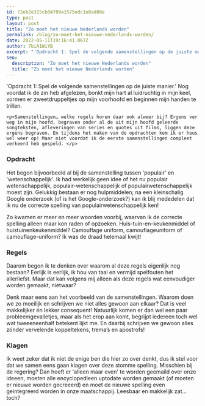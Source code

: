 ```yaml
---
id: 72eb2e315cb84f09a1575edc1e8ad08e
type: post
layout: post
title: "Zo moet het nieuwe Nederlands worden"
permalink: /blog/zo-moet-het-nieuwe-nederlands-worden/
date: 2022-05-11T19:16:41.067Z
author: 7biA1WiYB
excerpt: "'Opdracht 1: Spel de volgende samenstellingen op de juiste manier.' Nog voordat ik de zin heb afgelezen, bonkt mijn hart al luidruchtig in mijn keel, vormen er zweetdruppeltjes op mijn voorhoofd en beginnen mijn handen te trillen.   "
seo:
  description: "Zo moet het nieuwe Nederlands worden"
  title: "Zo moet het nieuwe Nederlands worden"
---
```

'Opdracht 1: Spel de volgende samenstellingen op de juiste manier.' Nog voordat ik de zin heb afgelezen, bonkt mijn hart al luidruchtig in mijn keel, vormen er zweetdruppeltjes op mijn voorhoofd en beginnen mijn handen te trillen.   

    <p>Samenstellingen… welke regels horen daar ook alweer bij? Ergens ver weg in mijn hoofd, begraven onder al de uit mijn hoofd geleerde songteksten, afleveringen van series en quotes uit films, liggen deze ergens begraven. En tijdens het maken van de opdrachten kom ik er heus wel weer op! Maar niet voordat ik de eerste samenstellingen compleet verkeerd heb gespeld. </p>
<h3>Opdracht</h3>
<p>Het begon bijvoorbeeld al bij de samenstelling tussen 'populair' en 'wetenschappelijk'. Ik had werkelijk geen idee of het nu populair wetenschappelijk, populair-wetenschappelijk of populairwetenschappelijk moest zijn. Gelukkig bestaan er nog hulpmiddelen; na een kleinschalig Google onderzoek (of is het Google-onderzoek?) kan ik blij mededelen dat ik nu de correcte spelling van populairwetenschappelijk ken! </p>
<p>Zo kwamen er meer en meer woorden voorbij, waarvan ik de correcte spelling alleen maar kon raden of opzoeken. Huis-tuin-en-keukenmiddel of huistuinenkeukenmiddel? Camouflage uniform, camouflageuniform of camouflage-uniform? Ik was de draad helemaal kwijt!</p>
<h3>Regels</h3>
<p>Daarom begon ik te denken over waarom al deze regels eigenlijk nog bestaan? Eerlijk is eerlijk, ik hou van taal en vermijd spelfouten het allerliefst. Maar dat kan volgens mij alleen als deze regels wat eenvoudiger worden gemaakt, nietwaar?</p>
<p>Denk maar eens aan het voorbeeld van de samenstellingen. Waarom doen we zo moeilijk en schrijven we niet alles gewoon aan elkaar? Dat is veel makkelijker én lekker consequent! Natuurlijk komen er dan wel een paar probleemgevalletjes, maar als het erop aan komt, begrijpt iedereen toch wel wat tweeeneenhalf betekent lijkt me. En daarbij schrijven we gewoon alles zónder vervelende koppeltekens, trema’s en apostrofs! </p>
<h3>Klagen</h3>
<p>Ik weet zeker dat ik niet de enige ben die hier zo over denkt, dus ik stel voor dat we samen eens gaan klagen over deze stomme spelling. Misschien bij de regering? Dan hoeft er 'alleen maar even' te worden geemaild over onze ideeen, moeten alle encyclopedieen uptodate worden gemaakt (of moeten er nieuwe worden gecreeerd) en moet de nieuwe spelling even geintegreerd worden in onze maatschappij. Leesbaar en makkelijk zat… toch?</p>  
